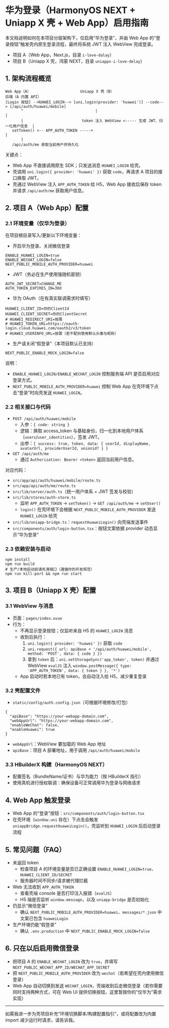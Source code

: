 # 华为登录（HarmonyOS NEXT + Uniapp X 壳 + Web App）启用指南

本文档说明如何在本项目分层架构下，仅启用“华为登录”，并由 Web App 的“登录按钮”触发壳内原生登录流程，最终将系统 JWT 注入 WebView 完成登录。

- 项目 A（Web App，Next.js，目录 `i-love-dalay`）
- 项目 B（Uniapp X 壳，鸿蒙 NEXT，目录 `uniappx-i-love-delay`）

## 1. 架构流程概览

```
Web App（A）                      Uniapp X 壳（B）                        后端（A 内置 API）
[Login 按钮] --HUAWEI_LOGIN--> [uni.login(provider: 'huawei')] --code--> [/api/auth/huawei/mobile]
       ^                                |                                      |
       |                          token 注入 WebView <----- 生成 JWT、归一化用户信息  |
   setToken() <-- APP_AUTH_TOKEN -----+                                      |
       |
   /api/auth/me 获取当前用户并持久化
```

关键点：
- Web App 不直接调用原生 SDK；只发送消息 `HUAWEI_LOGIN` 给壳。
- 壳调用 `uni.login({ provider: 'huawei' })` 获取 `code`，再请求 A 项目的接口换取 JWT。
- 壳通过 WebView 注入 `APP_AUTH_TOKEN` 给 H5，Web App 接收后保存 token 并请求 `/api/auth/me` 获取用户信息。

## 2. 项目 A（Web App）配置

### 2.1 环境变量（仅华为登录）
在项目根目录写入/更新以下环境变量：

- 开启华为登录、关闭微信登录
```
ENABLE_HUAWEI_LOGIN=true
ENABLE_WECHAT_LOGIN=false
NEXT_PUBLIC_MOBILE_AUTH_PROVIDER=huawei
```
- JWT（务必在生产使用强随机密钥）
```
AUTH_JWT_SECRET=CHANGE_ME
AUTH_TOKEN_EXPIRES_IN=30d
```
- 华为 OAuth（在有真实联调需求时填写）
```
HUAWEI_CLIENT_ID=你的ClientId
HUAWEI_CLIENT_SECRET=你的ClientSecret
# HUAWEI_REDIRECT_URI=按需
# HUAWEI_TOKEN_URL=https://oauth-login.cloud.huawei.com/oauth2/v3/token
# HUAWEI_USERINFO_URL=按需（若不配则使用默认头像与昵称）
```
- 生产请关闭“假登录”（本项目默认已支持）
```
NEXT_PUBLIC_ENABLE_MOCK_LOGIN=false
```

说明：
- `ENABLE_HUAWEI_LOGIN/ENABLE_WECHAT_LOGIN` 控制服务端 API 是否启用对应登录方式。
- `NEXT_PUBLIC_MOBILE_AUTH_PROVIDER=huawei` 控制 Web App 在壳环境下点击“登录”时向壳发送 `HUAWEI_LOGIN`。

### 2.2 相关接口与代码
- `POST /api/auth/huawei/mobile`
  - 入参：`{ code: string }`
  - 逻辑：换取 access_token 与基础身份，归一化到本地用户体系（`users`/`user_identities`），签发 JWT。
  - 出参：`{ success: true, token, data: { userId, displayName, avatarUrl, providerUserId, unionid? } }`
- `GET /api/auth/me`
  - 通过 `Authorization: Bearer <token>` 返回当前用户信息。

对应代码：
- `src/app/api/auth/huawei/mobile/route.ts`
- `src/app/api/auth/me/route.ts`
- `src/lib/server/auth.ts`（统一用户体系 + JWT 签发与校验）
- `src/lib/stores/auth-store.ts`
  - 监听 `APP_AUTH_TOKEN` → `setToken()` → `GET /api/auth/me` → `setUser()`
  - `login()` 在壳环境下会根据 `NEXT_PUBLIC_MOBILE_AUTH_PROVIDER` 发送 `HUAWEI_LOGIN` 给壳
- `src/lib/uniapp-bridge.ts`：`requestHuaweiLogin()` 向壳端发送事件
- `src/components/auth/login-button.tsx`：按钮文案依据 provider 动态显示“华为登录”

### 2.3 依赖安装与启动
```
npm install
npm run build
# 生产/本地启动前请先清端口（遵循你的开发规范）
npm run kill-port && npm run start
```

## 3. 项目 B（Uniapp X 壳）配置

### 3.1 WebView 与消息
- 页面：`pages/index.uvue`
- 行为：
  - 不再显示登录按钮；仅监听来自 H5 的 `HUAWEI_LOGIN` 消息
  - 收到后执行：
    1) `uni.login({ provider: 'huawei' })` 获取 `code`
    2) `uni.request({ url: apiBase + '/api/auth/huawei/mobile', method: 'POST', data: { code } })`
    3) 拿到 `token` 后：`uni.setStorageSync('app_token', token)` 并通过 WebView `evalJS` 注入
       `window.postMessage({ type: 'APP_AUTH_TOKEN', data: { token } }, '*')`
  - App 启动时若本地已有 token，会自动注入给 H5，减少重复登录

### 3.2 壳配置文件
- `static/config/auth.config.json`（可根据环境修改/打包）
```
{
  "apiBase": "https://your-webapp-domain.com",
  "webAppUrl": "https://your-webapp-domain.com",
  "enableWeChat": false,
  "enableHuawei": true
}
```
- `webAppUrl`：WebView 要加载的 Web App 地址
- `apiBase`：项目 A 部署地址，用于调用 `/api/auth/huawei/mobile`

### 3.3 HBuilderX 构建（HarmonyOS NEXT）
- 配置签名（BundleName/证书）与华为能力（按 HBuilderX 指引）
- 使用真机进行授权联调：确保设备可正常调用华为登录与网络请求

## 4. Web App 触发登录
- Web App 的“登录”按钮：`src/components/auth/login-button.tsx`
- 在壳环境（`window.uni` 存在）下点击会触发 `uniappBridge.requestHuaweiLogin()`，壳监听到 `HUAWEI_LOGIN` 后启动登录流程

## 5. 常见问题（FAQ）
- 未返回 token
  - 检查项目 A 的环境变量是否已正确设置 `ENABLE_HUAWEI_LOGIN=true`、`HUAWEI_CLIENT_ID/SECRET`
  - 服务器时间不同步/请求被代理拦截
- Web 无法收到 `APP_AUTH_TOKEN`
  - 查看壳端 console 是否打印注入报错（`evalJS`）
  - H5 端是否监听 `window.message`，以及 `uniapp-bridge` 是否初始化
- 仍显示“微信登录”
  - 确认 `NEXT_PUBLIC_MOBILE_AUTH_PROVIDER=huawei`、`messages/*.json` 中文案已包含 `huaweiLogin`
- 生产环境仍能“假登录”
  - 确认 `.env.production` 中 `NEXT_PUBLIC_ENABLE_MOCK_LOGIN=false`

## 6. 只在以后启用微信登录
- 把项目 A 的 `ENABLE_WECHAT_LOGIN` 改为 `true`，并填写 `NEXT_PUBLIC_WECHAT_APP_ID/WECHAT_APP_SECRET`
- 把 `NEXT_PUBLIC_MOBILE_AUTH_PROVIDER` 改为 `wechat`（若希望在壳内使用微信登录）
- Web App 自动切换到发送 `WECHAT_LOGIN`，壳端收到后走微信登录（若你需要同时支持两种方式，可在 Web UI 提供切换按钮，这里暂按你的“仅华为”需求实现）

---

如需我进一步为壳项目补充“环境切换脚本/构建配置指引”，或将配置改为内置 import 减少运行时请求，请告诉我。
